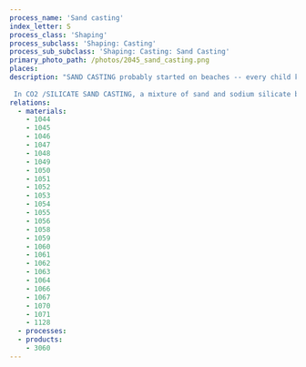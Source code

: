```yaml
---
process_name: 'Sand casting'
index_letter: S
process_class: 'Shaping'
process_subclass: 'Shaping: Casting'
process_sub_subclass: 'Shaping: Casting: Sand Casting'
primary_photo_path: /photos/2045_sand_casting.png
places: 
description: "SAND CASTING probably started on beaches -- every child knows how easy it is to make sand castles. Add a binder and much more complex shapes become possible. And sand is a refractory; even iron can be cast in it. In GREEN SAND CASTING, a mixture of sand and clay is compacted in the split mold around a pattern that has the shape of the desired casting. The pattern is removed to leave the cavity in which the metal is poured. Cheap wooden patterns, with gates and risers attached, are used when the batch size is small and the process is manual, but this is slow and labor intensive. Automated systems use aluminum patterns and automated compaction. The sand mold is referred to as 'green' when it is used in a moist condition. Dry sand molds are stronger and more rigid, and thus are used in making large heavy castings.
 
 In CO2 /SILICATE SAND CASTING, a mixture of sand and sodium silicate binder is packed around a pattern as before and flooded with CO2 to seal the sodium silicate gel. The mold is, in principle, reusable, but deteriorates quickly. In EVAPORATIVE SAND CASTING, the pattern is made from polystyrene foam, and is first coated with a refractory coating and then embedded in dry, unbonded sand. When molten metal is poured into the mold, the polystyrene pattern vaporizes. Very complex shapes of undercuts at re-entrant angles are feasible without the use of cores. In SHELL CASTING, a mixture of fine-grained sand and thermosetting resin is applied to a heated metal pattern (aluminum or cast iron) and cured to form a shell. Two matching shells are then joined to form a complete mold which is then placed in a frame packed with sand. The process gives good surface finish and better dimensionality than conventional sand casting."
relations: 
  - materials: 
    - 1044
    - 1045
    - 1046
    - 1047
    - 1048
    - 1049
    - 1050
    - 1051
    - 1052
    - 1053
    - 1054
    - 1055
    - 1056
    - 1058
    - 1059
    - 1060
    - 1061
    - 1062
    - 1063
    - 1064
    - 1066
    - 1067
    - 1070
    - 1071
    - 1128
  - processes: 
  - products: 
    - 3060
---
```

